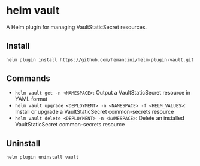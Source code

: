 # helm vault

A Helm plugin for managing VaultStaticSecret resources.

## Install

```sh
helm plugin install https://github.com/hemancini/helm-plugin-vault.git
```

## Commands

- `helm vault get -n <NAMESPACE>`: Output a VaultStaticSecret resource in YAML format
- `helm vault upgrade <DEPLOYMENT> -n <NAMESPACE> -f <HELM_VALUES>`: Install or upgrade a VaultStaticSecret common-secrets resource
- `helm vault delete <DEPLOYMENT> -n <NAMESPACE>`: Delete an installed VaultStaticSecret common-secrets resource

## Uninstall

```sh
helm plugin uninstall vault
```
